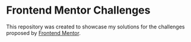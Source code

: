 # Frontend Mentor Challenges
This repository was created to showcase my solutions for the challenges proposed by [Frontend Mentor](https://www.frontendmentor.io).